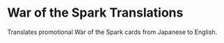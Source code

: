 # War of the Spark Translations

Translates promotional War of the Spark cards from Japanese to English.
